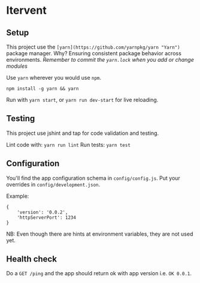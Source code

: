 # Itervent




## Setup

This project use the `[yarn](https://github.com/yarnpkg/yarn "Yarn")` package manager. Why? Ensuring consistent package behavior across environments. _Remember to commit the `yarn.lock` when you add or change modules_

Use `yarn` wherever you would use `npm`.


 ```
 npm install -g yarn && yarn
 ```

Run with `yarn start`, or `yarn run dev-start` for live reloading.


## Testing

This project use jshint and tap for code validation and testing.

Lint code with: `yarn run lint`
Run tests: `yarn test`


## Configuration

You'll find the app configuration schema in `config/config.js`.
Put your overrides in `config/development.json`.

Example:
```
{
    'version': '0.0.2',
    'httpServerPort': 1234
}
```

NB: Even though there are hints at environment variables, they are not used yet.

## Health check

Do a `GET /ping` and the app should return ok with app version i.e. `OK 0.0.1`.
